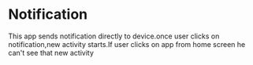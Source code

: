 # Notification
This app sends notification 
directly to device.once user
clicks on notification,new activity 
starts.If user clicks on app from home 
screen he can't see that new activity
